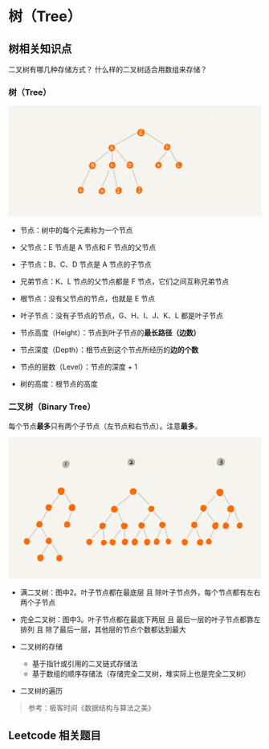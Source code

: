 # 树（Tree）

## 树相关知识点

二叉树有哪几种存储方式？
什么样的二叉树适合用数组来存储？

### 树（Tree）

![image](https://github.com/lijiredback/javascript-algorithm/blob/master/src/imgs/tree.jpg)

+ 节点：树中的每个元素称为一个节点
+ 父节点：E 节点是 A 节点和 F 节点的父节点
+ 子节点：B、C、D 节点是 A 节点的子节点
+ 兄弟节点：K、L 节点的父节点都是 F 节点，它们之间互称兄弟节点
+ 根节点：没有父节点的节点，也就是 E 节点
+ 叶子节点：没有子节点的节点，G、H、I、J、K、L 都是叶子节点

+ 节点高度（Height）：节点到叶子节点的**最长路径（边数）**
+ 节点深度（Depth）：根节点到这个节点所经历的**边的个数**
+ 节点的层数（Level）：节点的深度 + 1
+ 树的高度：根节点的高度

### 二叉树（Binary Tree）

每个节点**最多**只有两个子节点（左节点和右节点）。注意**最多**。

![image](https://github.com/lijiredback/javascript-algorithm/blob/master/src/imgs/binary-tree.jpg)

+ 满二叉树：图中2。叶子节点都在最底层 且 除叶子节点外，每个节点都有左右两个子节点
+ 完全二叉树：图中3。叶子节点都在最底下两层 且 最后一层的叶子节点都靠左排列 且 除了最后一层，其他层的节点个数都达到最大

+ 二叉树的存储
  - 基于指针或引用的二叉链式存储法
  - 基于数组的顺序存储法（存储完全二叉树，堆实际上也是完全二叉树）

+ 二叉树的遍历

> 参考：极客时间《数据结构与算法之美》

## Leetcode 相关题目

